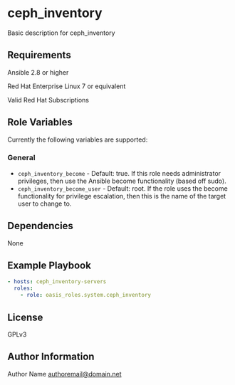 ceph_inventory
===========

Basic description for ceph_inventory

Requirements
------------

Ansible 2.8 or higher

Red Hat Enterprise Linux 7 or equivalent

Valid Red Hat Subscriptions

Role Variables
--------------

Currently the following variables are supported:

### General

* `ceph_inventory_become` - Default: true. If this role needs administrator
  privileges, then use the Ansible become functionality (based off sudo).
* `ceph_inventory_become_user` - Default: root. If the role uses the become
  functionality for privilege escalation, then this is the name of the target
  user to change to.

Dependencies
------------

None

Example Playbook
----------------

```yaml
- hosts: ceph_inventory-servers
  roles:
    - role: oasis_roles.system.ceph_inventory
```

License
-------

GPLv3

Author Information
------------------

Author Name <authoremail@domain.net>

